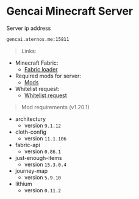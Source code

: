 # Gencai Minecraft Server
Server ip address
```sh
gencai.aternos.me:15811
```

>Links:
* Minecraft Fabric:
   * [Fabric loader](https://fabricmc.net)
* Required mods for server:
   * [Mods](mods)
* Whitelist request:
   * [Whitelist request](https://github.com/jvblx/mc-server/issues/new/choose)

>Mod requirements (v1.20.1)

* architectury
    * version `9.1.12`
* cloth-config
    * version `11.1.106`
* fabric-api
    * version `0.86.1`
* just-enough-items
    * version `15.3.0.4`
* journey-map
    * version `5.9.10`
* lithium
    * version `0.11.2`
